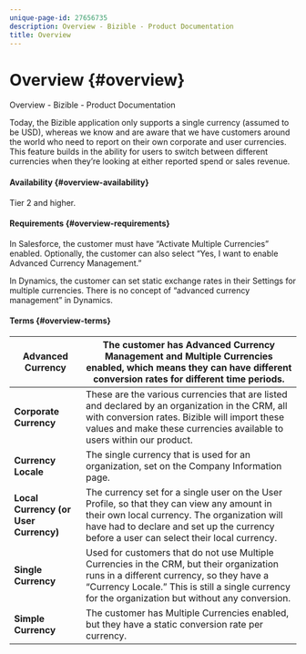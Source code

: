 ```yaml
---
unique-page-id: 27656735
description: Overview - Bizible - Product Documentation
title: Overview
---
```


# Overview {#overview}

Overview - Bizible - Product Documentation

Today, the Bizible application only supports a single currency (assumed to be USD), whereas we know and are aware that we have customers around the world who need to report on their own corporate and user currencies. This feature builds in the ability for users to switch between different currencies when they’re looking at either reported spend or sales revenue.

#### Availability {#overview-availability}

Tier 2 and higher.

#### Requirements {#overview-requirements}

In Salesforce, the customer must have “Activate Multiple Currencies” enabled. Optionally, the customer can also select “Yes, I want to enable Advanced Currency Management.”

In Dynamics, the customer can set static exchange rates in their Settings for multiple currencies. There is no concept of “advanced currency management” in Dynamics.

#### Terms {#overview-terms}

| **Advanced Currency** |The customer has Advanced Currency Management and Multiple Currencies enabled, which means they can have different conversion rates for different time periods. |
|---|---|
| **Corporate Currency** |These are the various currencies that are listed and declared by an organization in the CRM, all with conversion rates. Bizible will import these values and make these currencies available to users within our product. |
| **Currency Locale** |The single currency that is used for an organization, set on the Company Information page. |
| **Local Currency (or User Currency)** |The currency set for a single user on the User Profile, so that they can view any amount in their own local currency. The organization will have had to declare and set up the currency before a user can select their local currency. |
| **Single Currency** |Used for customers that do not use Multiple Currencies in the CRM, but their organization runs in a different currency, so they have a “Currency Locale.” This is still a single currency for the organization but without any conversion. |
| **Simple Currency** |The customer has Multiple Currencies enabled, but they have a static conversion rate per currency. |

